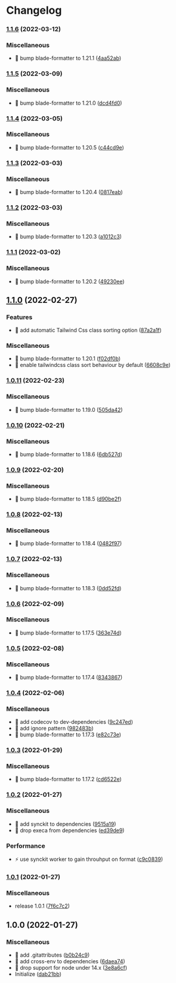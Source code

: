 # Changelog

### [1.1.6](https://www.github.com/shufo/prettier-plugin-blade/compare/v1.1.5...v1.1.6) (2022-03-12)


### Miscellaneous

* 🤖 bump blade-formatter to 1.21.1 ([4aa52ab](https://www.github.com/shufo/prettier-plugin-blade/commit/4aa52ab514ab50cf24ad2c9520a1908f1dee691a))

### [1.1.5](https://www.github.com/shufo/prettier-plugin-blade/compare/v1.1.4...v1.1.5) (2022-03-09)


### Miscellaneous

* 🤖 bump blade-formatter to 1.21.0 ([dcd4fd0](https://www.github.com/shufo/prettier-plugin-blade/commit/dcd4fd0a180134f964f7de95f139a1179de9b136))

### [1.1.4](https://www.github.com/shufo/prettier-plugin-blade/compare/v1.1.3...v1.1.4) (2022-03-05)


### Miscellaneous

* 🤖 bump blade-formatter to 1.20.5 ([c44cd9e](https://www.github.com/shufo/prettier-plugin-blade/commit/c44cd9e60dc6de52c9e008ad4ec0e4cb14ae0861))

### [1.1.3](https://www.github.com/shufo/prettier-plugin-blade/compare/v1.1.2...v1.1.3) (2022-03-03)


### Miscellaneous

* 🤖 bump blade-formatter to 1.20.4 ([0817eab](https://www.github.com/shufo/prettier-plugin-blade/commit/0817eab5afd18329e4afea4cac6d2879ce4077d3))

### [1.1.2](https://www.github.com/shufo/prettier-plugin-blade/compare/v1.1.1...v1.1.2) (2022-03-03)


### Miscellaneous

* 🤖 bump blade-formatter to 1.20.3 ([a1012c3](https://www.github.com/shufo/prettier-plugin-blade/commit/a1012c3bfb87fd503d5fd22e93b96973a094c0d7))

### [1.1.1](https://www.github.com/shufo/prettier-plugin-blade/compare/v1.1.0...v1.1.1) (2022-03-02)


### Miscellaneous

* 🤖 bump blade-formatter to 1.20.2 ([49230ee](https://www.github.com/shufo/prettier-plugin-blade/commit/49230ee37ecc806afe9391c52a8a93870af1d642))

## [1.1.0](https://www.github.com/shufo/prettier-plugin-blade/compare/v1.0.11...v1.1.0) (2022-02-27)


### Features

* 🎸 add automatic Tailwind Css class sorting option ([87a2a1f](https://www.github.com/shufo/prettier-plugin-blade/commit/87a2a1f3a6bd363c37ebbc91dedccbb9e12628e0))


### Miscellaneous

* 🤖 bump blade-formatter to 1.20.1 ([f02df0b](https://www.github.com/shufo/prettier-plugin-blade/commit/f02df0bb1181a0bda96970c6501a2ffd23c331d2))
* 🤖 enable tailwindcss class sort behaviour by default ([6608c9e](https://www.github.com/shufo/prettier-plugin-blade/commit/6608c9eed713ab4b73e811de734d7d56942808ca))

### [1.0.11](https://www.github.com/shufo/prettier-plugin-blade/compare/v1.0.10...v1.0.11) (2022-02-23)


### Miscellaneous

* 🤖 bump blade-formatter to 1.19.0 ([505da42](https://www.github.com/shufo/prettier-plugin-blade/commit/505da42362e952ce40c63f93311cac7110fa125f))

### [1.0.10](https://www.github.com/shufo/prettier-plugin-blade/compare/v1.0.9...v1.0.10) (2022-02-21)


### Miscellaneous

* 🤖 bump blade-formatter to 1.18.6 ([6db527d](https://www.github.com/shufo/prettier-plugin-blade/commit/6db527d3b19f78a42009b502370f773282286937))

### [1.0.9](https://www.github.com/shufo/prettier-plugin-blade/compare/v1.0.8...v1.0.9) (2022-02-20)


### Miscellaneous

* 🤖 bump blade-formatter to 1.18.5 ([d90be2f](https://www.github.com/shufo/prettier-plugin-blade/commit/d90be2f37d0aa06aac89cfc61a132f2135b201f8))

### [1.0.8](https://www.github.com/shufo/prettier-plugin-blade/compare/v1.0.7...v1.0.8) (2022-02-13)


### Miscellaneous

* 🤖 bump blade-formatter to 1.18.4 ([0482f97](https://www.github.com/shufo/prettier-plugin-blade/commit/0482f9798ace408db600fca315c51079351252b8))

### [1.0.7](https://www.github.com/shufo/prettier-plugin-blade/compare/v1.0.6...v1.0.7) (2022-02-13)


### Miscellaneous

* 🤖 bump blade-formatter to 1.18.3 ([0dd52fd](https://www.github.com/shufo/prettier-plugin-blade/commit/0dd52fd31846d13dc6c3aa0a63eda8dc46ab0e0b))

### [1.0.6](https://www.github.com/shufo/prettier-plugin-blade/compare/v1.0.5...v1.0.6) (2022-02-09)


### Miscellaneous

* 🤖 bump blade-formatter to 1.17.5 ([363e74d](https://www.github.com/shufo/prettier-plugin-blade/commit/363e74dc2617f3fa6f2214d4885935e65b9d1eff))

### [1.0.5](https://www.github.com/shufo/prettier-plugin-blade/compare/v1.0.4...v1.0.5) (2022-02-08)


### Miscellaneous

* 🤖 bump blade-formatter to 1.17.4 ([8343867](https://www.github.com/shufo/prettier-plugin-blade/commit/83438670be7c7faa68c227442eb6ae67e74d7473))

### [1.0.4](https://www.github.com/shufo/prettier-plugin-blade/compare/v1.0.3...v1.0.4) (2022-02-06)


### Miscellaneous

* 🤖 add codecov to dev-dependencies ([9c247ed](https://www.github.com/shufo/prettier-plugin-blade/commit/9c247edfe8569a842d7bc1e5769f02acde40fbad))
* 🤖 add ignore pattern ([982483b](https://www.github.com/shufo/prettier-plugin-blade/commit/982483bdfca20eec56e6476767458151e89691b9))
* 🤖 bump blade-formatter to 1.17.3 ([e82c73e](https://www.github.com/shufo/prettier-plugin-blade/commit/e82c73e6395a50c714e1b5e1114a7d049573eff0))

### [1.0.3](https://www.github.com/shufo/prettier-plugin-blade/compare/v1.0.2...v1.0.3) (2022-01-29)


### Miscellaneous

* 🤖 bump blade-formatter to 1.17.2 ([cd6522e](https://www.github.com/shufo/prettier-plugin-blade/commit/cd6522e33051cbf51743b1836e77c0a0f75f0f29))

### [1.0.2](https://www.github.com/shufo/prettier-plugin-blade/compare/v1.0.1...v1.0.2) (2022-01-27)


### Miscellaneous

* 🤖 add synckit to dependencies ([9515a19](https://www.github.com/shufo/prettier-plugin-blade/commit/9515a19265313158fdc37fb15c6be38e0b26635f))
* 🤖 drop execa from dependencies ([ed39de9](https://www.github.com/shufo/prettier-plugin-blade/commit/ed39de90d5c4b5b343bd1a48fc00bef0a5a153b2))


### Performance

* ⚡️ use synckit worker to gain throuhput on format ([c9c0839](https://www.github.com/shufo/prettier-plugin-blade/commit/c9c0839bfb3ed46a0e2f4ecfc7e683e3c87a8872))

### [1.0.1](https://www.github.com/shufo/prettier-plugin-blade/compare/v1.0.0...v1.0.1) (2022-01-27)


### Miscellaneous

* release 1.0.1 ([7f6c7c2](https://www.github.com/shufo/prettier-plugin-blade/commit/7f6c7c270e734557e82d36b55729f3d1e47f290d))

## 1.0.0 (2022-01-27)


### Miscellaneous

* 🤖 add .gitattributes ([b0b24c9](https://www.github.com/shufo/prettier-plugin-blade/commit/b0b24c99548734575c4ba693c9fea7377256c6dc))
* 🤖 add cross-env to dependencies ([6daea74](https://www.github.com/shufo/prettier-plugin-blade/commit/6daea749403f2d019c258ffef679c06e03527904))
* 🤖 drop support for node under 14.x ([3e8a6cf](https://www.github.com/shufo/prettier-plugin-blade/commit/3e8a6cfaec8e3da7c78299ef3c46860311324e24))
* Initialize ([dab21bb](https://www.github.com/shufo/prettier-plugin-blade/commit/dab21bbe47fbf5fe16147f4ff8895e0ccb116a35))
